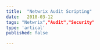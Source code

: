 ```yaml
---
title:  "Netwrix Audit Scripting"
date:   2018-03-12
tags: "Netwrix","Audit","Security"
type: 'artical'
published: false

---
```

&nbsp;&nbsp;&nbsp;&nbsp;